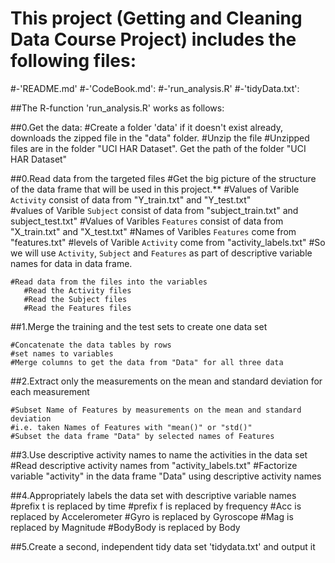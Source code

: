 This project (Getting and Cleaning Data Course Project) includes the following files:
=========================================
  #-'README.md'
  #-'CodeBook.md': 
  #-'run_analysis.R'
  #-'tidyData.txt': 

##The R-function 'run_analysis.R' works as follows:

##0.Get the data:
    #Create a folder 'data' if it doesn't exist already, downloads the zipped file in the "data" folder.
    #Unzip the file
    #Unzipped files are in the folder "UCI HAR Dataset". Get the path of the folder "UCI HAR Dataset"

##0.Read data from  the  targeted files
    #Get the big picture of the structure of the data frame that will be used in this project.**
    #Values of Varible `Activity` consist of  data from  "Y_train.txt" and  "Y_test.txt"   
    #values of Varible `Subject` consist of  data from "subject_train.txt" and  subject_test.txt" 
    #Values of Varibles `Features` consist of  data from "X_train.txt" and  "X_test.txt" 
    #Names of Varibles `Features` come from "features.txt"
    #levels of Varible `Activity` come from "activity_labels.txt"
    #So we will use  `Activity`, `Subject` and `Features` as part of descriptive variable names for data in data frame.

    #Read data from the files into the variables
       #Read the Activity files
       #Read the Subject files
       #Read the Features files

##1.Merge the training and the test sets to create one data set

    #Concatenate the data tables by rows
    #set names to variables
    #Merge columns to get the data from "Data" for all three data

##2.Extract only the measurements on the mean and standard deviation for each measurement

    #Subset Name of Features by measurements on the mean and standard deviation
    #i.e. taken Names of Features with "mean()" or "std()"
    #Subset the data frame "Data" by selected names of Features

##3.Use descriptive activity names to name the activities in the data set
    #Read descriptive activity names from "activity_labels.txt"
    #Factorize variable "activity" in the data frame "Data" using descriptive activity names

##4.Appropriately labels the data set with descriptive variable names
    #prefix t is replaced by time
    #prefix f is replaced by frequency
    #Acc is replaced by Accelerometer
    #Gyro is replaced by Gyroscope
    #Mag is replaced by Magnitude
    #BodyBody is replaced by Body

##5.Create a second, independent tidy data set 'tidydata.txt' and output it
